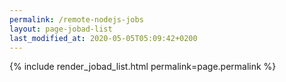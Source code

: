 ```yaml
---
permalink: /remote-nodejs-jobs
layout: page-jobad-list
last_modified_at: 2020-05-05T05:09:42+0200
---
```

{% include render_jobad_list.html permalink=page.permalink %}
